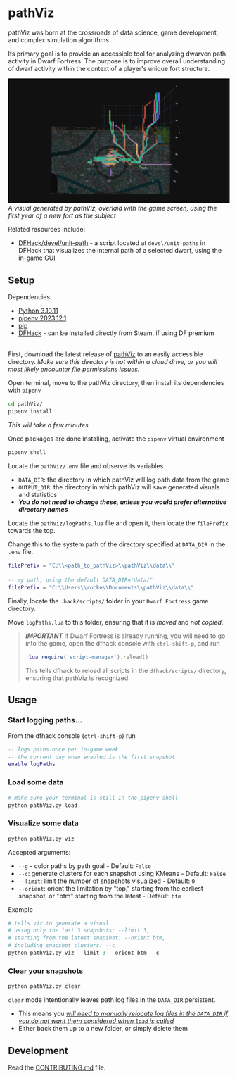 # pathViz

pathViz was born at the crossroads of data science, game development, and complex simulation algorithms. 

Its primary goal is to provide an accessible tool for analyzing dwarven path activity in Dwarf Fortress. The purpose is to improve overall understanding of dwarf activity within the context of a player's unique fort structure.

![main_screenshot](images/topDown_overlaid.png)
*A visual generated by pathViz, overlaid with the game screen, using the first year of a new fort as the subject*

Related resources include:
- [DFHack/devel/unit-path](https://github.com/DFHack/scripts/blob/master/devel/unit-path.lua) - a script located at `devel/unit-paths` in DFHack that visualizes the internal path of a selected dwarf, using the in-game GUI

## Setup

Dependencies:
- [Python 3.10.11](https://www.python.org/downloads/release/python-31011/)
- [pipenv 2023.12.1](https://pypi.org/project/pipenv/2023.12.1/)
- [pip](https://pypi.org/project/pip/)
- [DFHack](https://docs.dfhack.org/en/stable/docs/Installing.html#installing) - can be installed directly from Steam, if using DF premium
<br><br>

First, download the latest release of [pathViz](https://github.com/crystalfiction/pathViz/releases) to an easily accessible directory. *Make sure this directory is not within a cloud drive, or you will most likely encounter file permissions issues.*

Open terminal, move to the pathViz directory, then install its dependencies with `pipenv`
```bash
cd pathViz/
pipenv install
```

*This will take a few minutes.*

Once packages are done installing, activate the `pipenv` virtual environment
```bash
pipenv shell
```

Locate the `pathViz/.env` file and observe its variables
- `DATA_DIR`: the directory in which pathViz will log path data from the game
- `OUTPUT_DIR`: the directory in which pathViz will save generated visuals and statistics
- ***You do not need to change these, unless you would prefer alternative directory names***


Locate the `pathViz/logPaths.lua` file and open it, then locate the `filePrefix` towards the top. 

Change this to the system path of the directory specified at `DATA_DIR` in the `.env` file.
```lua
filePrefix = "C:\\<path_to_pathViz>\\pathViz\\data\\"

-- my path, using the default DATA_DIR="data/"
filePrefix = "C:\\Users\\rocke\\Documents\\pathViz\\data\\"
```

Finally, locate the `.hack/scripts/` folder in your `Dwarf Fortress` game directory. 

Move `logPaths.lua` to this folder, ensuring that it is _moved_ and _not copied_.

> ***IMPORTANT***
> If Dwarf Fortress is already running, you will need to go into the game, open the dfhack console with `ctrl-shift-p`, and run
> ```lua
> :lua require('script-manager').reload()
> ```
>
> This tells dfhack to reload all scripts in the `dfhack/scripts/` directory, ensuring that pathViz is recognized.



## Usage

### Start logging paths...
From the dfhack console (`ctrl-shift-p`) run
```lua
-- logs paths once per in-game week
-- the current day when enabled is the first snapshot
enable logPaths
```

### Load some data
```py
# make sure your terminal is still in the pipenv shell
python pathViz.py load
```

### Visualize some data
```py
python pathViz.py viz
```

Accepted arguments:
- `--g` - color paths by path goal - Default: `False`
- `--c`: generate clusters for each snapshot using KMeans - Default: `False`
- `--limit`: limit the number of snapshots visualized - Default: `0`
- `--orient`: orient the limitation by "top," starting from the earliest snapshot, or "btm" starting from the latest - Default: `btm`

Example
```py
# tells viz to generate a visual
# using only the last 3 snapshots: --limit 3,
# starting from the latest snapshot: --orient btm,
# including snapshot clusters: --c
python pathViz.py viz --limit 3 --orient btm --c
```

### Clear your snapshots
```py
python pathViz.py clear
```

`clear` mode intentionally leaves path log files in the `DATA_DIR` persistent.
- This means you <u>_will need to manually relocate log files in the `DATA_DIR` if you do not want them considered when `load` is called_</u>
- Either back them up to a new folder, or simply delete them


## Development

Read the [CONTRIBUTING.md](CONTRIBUTING.md) file.